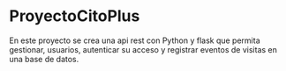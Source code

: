 # ProyectoCitoPlus
En este proyecto se crea una api rest con Python y flask que permita gestionar, usuarios, autenticar su acceso y registrar eventos de visitas en una base de datos.
